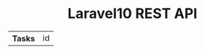 <h1 align="center">Laravel10 REST API</h1>

<table>
    <tr>
        <th>Tasks</th>
        <td>id</td>
    </tr>
</table>
